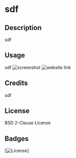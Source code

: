 
  # sdf

  ## Description
  sdf

  ## Usage
  sdf
  ![screenshot](sdf)
  ![website link](sdf)

  ## Credits
  sdf

  ## License
  BSD 2-Clause License
  
  

  ## Badges
  [![License](https://img.shields.io/badge/License-BSD_2--Clause-orange.svg)]
